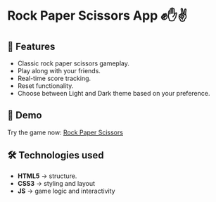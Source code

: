 # Rock Paper Scissors App ✊✋✌️

## 🌟 Features

- Classic rock paper scissors gameplay.
- Play along with your friends.
- Real-time score tracking.
- Reset functionality.
- Choose between Light and Dark theme based on your preference.

## 🚀 Demo
Try the game now: [Rock Paper Scissors](https://google.com)

## 🛠️ Technologies used

- **HTML5** -> structure.
- **CSS3** -> styling and layout
- **JS** -> game logic and interactivity
